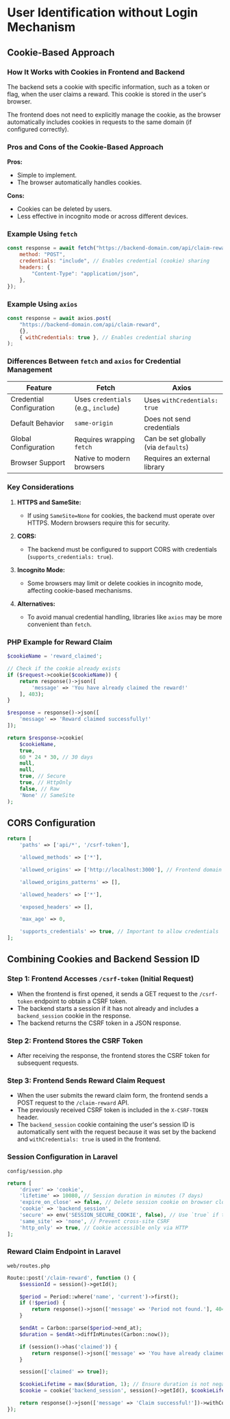 # User Identification without Login Mechanism

## Cookie-Based Approach

### How It Works with Cookies in Frontend and Backend

The backend sets a cookie with specific information, such as a token or flag,
when the user claims a reward. This cookie is stored in the user's browser.

The frontend does not need to explicitly manage the cookie, as the browser
automatically includes cookies in requests to the same domain (if configured
correctly).

### Pros and Cons of the Cookie-Based Approach

**Pros:**

- Simple to implement.
- The browser automatically handles cookies.

**Cons:**

- Cookies can be deleted by users.
- Less effective in incognito mode or across different devices.

### Example Using `fetch`

```javascript
const response = await fetch("https://backend-domain.com/api/claim-reward", {
    method: "POST",
    credentials: "include", // Enables credential (cookie) sharing
    headers: {
        "Content-Type": "application/json",
    },
});
```

### Example Using `axios`

```javascript
const response = await axios.post(
    "https://backend-domain.com/api/claim-reward",
    {},
    { withCredentials: true }, // Enables credential sharing
);
```

### Differences Between `fetch` and `axios` for Credential Management

| Feature                  | Fetch                                | Axios                                |
| ------------------------ | ------------------------------------ | ------------------------------------ |
| Credential Configuration | Uses `credentials` (e.g., `include`) | Uses `withCredentials: true`         |
| Default Behavior         | `same-origin`                        | Does not send credentials            |
| Global Configuration     | Requires wrapping `fetch`            | Can be set globally (via `defaults`) |
| Browser Support          | Native to modern browsers            | Requires an external library         |

### Key Considerations

1. **HTTPS and SameSite:**
   - If using `SameSite=None` for cookies, the backend must operate over HTTPS.
     Modern browsers require this for security.

2. **CORS:**
   - The backend must be configured to support CORS with credentials
     (`supports_credentials: true`).

3. **Incognito Mode:**
   - Some browsers may limit or delete cookies in incognito mode, affecting
     cookie-based mechanisms.

4. **Alternatives:**
   - To avoid manual credential handling, libraries like `axios` may be more
     convenient than `fetch`.

### PHP Example for Reward Claim

```php
$cookieName = 'reward_claimed';

// Check if the cookie already exists
if ($request->cookie($cookieName)) {
    return response()->json([
        'message' => 'You have already claimed the reward!'
    ], 403);
}

$response = response()->json([
    'message' => 'Reward claimed successfully!'
]);

return $response->cookie(
    $cookieName, 
    true, 
    60 * 24 * 30, // 30 days
    null, 
    null, 
    true, // Secure
    true, // HttpOnly
    false, // Raw
    'None' // SameSite
);
```

## CORS Configuration

```php
return [
    'paths' => ['api/*', '/csrf-token'],

    'allowed_methods' => ['*'],

    'allowed_origins' => ['http://localhost:3000'], // Frontend domain

    'allowed_origins_patterns' => [],

    'allowed_headers' => ['*'],

    'exposed_headers' => [],

    'max_age' => 0,

    'supports_credentials' => true, // Important to allow credentials
];
```

## Combining Cookies and Backend Session ID

### Step 1: Frontend Accesses `/csrf-token` (Initial Request)

- When the frontend is first opened, it sends a GET request to the `/csrf-token`
  endpoint to obtain a CSRF token.
- The backend starts a session if it has not already and includes a
  `backend_session` cookie in the response.
- The backend returns the CSRF token in a JSON response.

### Step 2: Frontend Stores the CSRF Token

- After receiving the response, the frontend stores the CSRF token for
  subsequent requests.

### Step 3: Frontend Sends Reward Claim Request

- When the user submits the reward claim form, the frontend sends a POST request
  to the `/claim-reward` API.
- The previously received CSRF token is included in the `X-CSRF-TOKEN` header.
- The `backend_session` cookie containing the user's session ID is automatically
  sent with the request because it was set by the backend and
  `withCredentials: true` is used in the frontend.

### Session Configuration in Laravel

`config/session.php`

```php
return [
    'driver' => 'cookie',
    'lifetime' => 10080, // Session duration in minutes (7 days)
    'expire_on_close' => false, // Delete session cookie on browser close
    'cookie' => 'backend_session',
    'secure' => env('SESSION_SECURE_COOKIE', false), // Use `true` if the app runs over HTTPS
    'same_site' => 'none', // Prevent cross-site CSRF
    'http_only' => true, // Cookie accessible only via HTTP
];
```

### Reward Claim Endpoint in Laravel

`web/routes.php`

```php
Route::post('/claim-reward', function () {
    $sessionId = session()->getId();

    $period = Period::where('name', 'current')->first(); 
    if (!$period) {
        return response()->json(['message' => 'Period not found.'], 404);
    }

    $endAt = Carbon::parse($period->end_at);
    $duration = $endAt->diffInMinutes(Carbon::now());

    if (session()->has('claimed')) {
        return response()->json(['message' => 'You have already claimed.'], 403);
    }

    session(['claimed' => true]);

    $cookieLifetime = max($duration, 1); // Ensure duration is not negative, set a minimum of 1 minute
    $cookie = cookie('backend_session', session()->getId(), $cookieLifetime);

    return response()->json(['message' => 'Claim successful!'])->withCookie($cookie);
});
```
